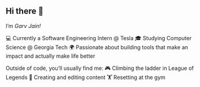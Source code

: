 ## Hi there 👋

I’m _Garv Jain!_

💻 Currently a Software Engineering Intern @ Tesla
🎓 Studying Computer Science @ Georgia Tech
🌍 Passionate about building tools that make an impact and actually make life better

Outside of code, you’ll usually find me:
🎮 Climbing the ladder in League of Legends
📸 Creating and editing content
🏋️ Resetting at the gym
